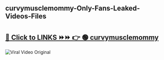 
 ## curvymusclemommy-Only-Fans-Leaked-Videos-Files

# <h2><a href="https://mediaupload.pro?curvymusclemommy">🔗 Click to LINKS ⏩⏩ 👉 🟢 curvymusclemommy </a></h2>

<a href="https://mediaupload.pro?curvymusclemommy" rel="nofollow" data-target="animated-image.originalLink"><img src="https://i.ibb.co.com/xMMVF88/686577567.gif" alt="Viral Video Original" style="max-width: 100%; display: inline-block;" data-target="animated-image.originalImage"></a>